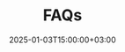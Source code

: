 ---
weight: 100
title: "FAQs"
description: "Your Go-To Resource for Frequently Asked Questions in Higher Education"
icon: quiz
date: 2025-01-03T15:00:00+03:00
---